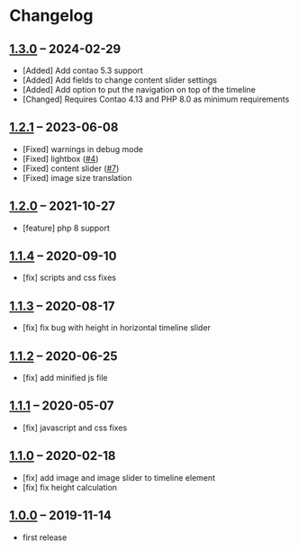 # Changelog

[//]: <> (
Types of changes
    Added for new Addeds.
    Changed for changes in existing functionality.
    Deprecated for soon-to-be removed Addeds.
    Removed for now removed Addeds.
    Fixed for any bug fixes.
    Security in case of vulnerabilities.
)

## [1.3.0](https://github.com/contao-themes-net/animated-timeline-bundle/tree/1.3.0) – 2024-02-29

- [Added] Add contao 5.3 support
- [Added] Add fields to change content slider settings
- [Added] Add option to put the navigation on top of the timeline
- [Changed] Requires Contao 4.13 and PHP 8.0 as minimum requirements

## [1.2.1](https://github.com/contao-themes-net/animated-timeline-bundle/tree/1.2.1) – 2023-06-08

- [Fixed] warnings in debug mode
- [Fixed] lightbox ([#4](https://github.com/pdir/animated-timeline-bundle/issues/4))
- [Fixed] content slider ([#7](https://github.com/pdir/animated-timeline-bundle/issues/7))
- [Fixed] image size translation

## [1.2.0](https://github.com/contao-themes-net/animated-timeline-bundle/tree/1.2.0) – 2021-10-27

- [feature] php 8 support

## [1.1.4](https://github.com/contao-themes-net/animated-timeline-bundle/tree/1.1.4) – 2020-09-10

- [fix] scripts and css fixes

## [1.1.3](https://github.com/contao-themes-net/animated-timeline-bundle/tree/1.1.3) – 2020-08-17

- [fix] fix bug with height in horizontal timeline slider

## [1.1.2](https://github.com/contao-themes-net/animated-timeline-bundle/tree/1.1.2) – 2020-06-25

- [fix] add minified js file

## [1.1.1](https://github.com/contao-themes-net/animated-timeline-bundle/tree/1.1.1) – 2020-05-07

- [fix] javascript and css fixes

## [1.1.0](https://github.com/contao-themes-net/animated-timeline-bundle/tree/1.1.0) – 2020-02-18

- [fix] add image and image slider to timeline element
- [fix] fix height calculation

## [1.0.0](https://github.com/contao-themes-net/animated-timeline-bundle/tree/1.0.0) – 2019-11-14

- first release
